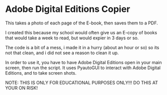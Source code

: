 # Adobe Digital Editions Copier
This takes a photo of each page of the E-book, then saves them to a PDF.

I created this because my school would often give us an E-copy of books that would take a week to read, but would expier in 3 days or so.

The code is a bit of a mess, i made it in a hurry (about an hour or so) so its not that clean, and i did not see a reason to clean it up.

In order to use it, you have to have Adobe Digital Editions open in your main screen, then run the script. It uses PyautoGUI to interact with Adobe Digital Editions, and to take screen shots.

NOTE: THIS IS ONLY FOR EDUCATIONAL PURPOSES ONLY!!! DO THIS AT YOUR ON RISK!

